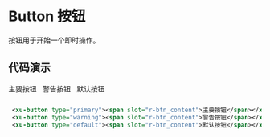 # Button 按钮
按钮用于开始一个即时操作。

## 代码演示

<div style="display:inline-block;margin-right: 8px;margin-bottom: 12px;">
    <xu-button type="primary"><span slot="r-btn_content">主要按钮</span></xu-button>
</div>
<div style="display:inline-block;margin-right: 8px;margin-bottom: 12px;">
    <xu-button type="warning"><span slot="r-btn_content">警告按钮</span></xu-button>
</div>
<div style="display:inline-block;margin-right: 8px;margin-bottom: 12px;">
    <xu-button type="default"><span slot="r-btn_content">默认按钮</span></xu-button>
</div>


```xml
 <xu-button type="primary"><span slot="r-btn_content">主要按钮</span></xu-button>
 <xu-button type="warning"><span slot="r-btn_content">警告按钮</span></xu-button>
 <xu-button type="default"><span slot="r-btn_content">默认按钮</span></xu-button>
```

